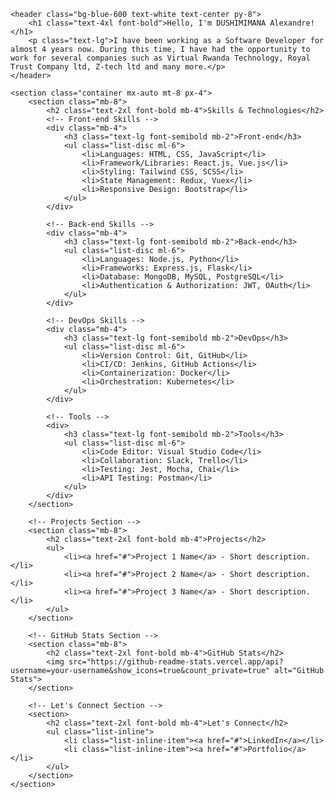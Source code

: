 


<!DOCTYPE html>
<html lang="en">
<head>
    <meta charset="UTF-8">
    <meta name="viewport" content="width=device-width, initial-scale=1.0">
    <link href="https://cdn.jsdelivr.net/npm/tailwindcss@2.2.19/dist/tailwind.min.css" rel="stylesheet">
    <title>Your GitHub Profile</title>
</head>
<body class="bg-gray-100">

    <header class="bg-blue-600 text-white text-center py-8">
        <h1 class="text-4xl font-bold">Hello, I'm DUSHIMIMANA Alexandre!</h1>
        <p class="text-lg">I have been working as a Software Developer for almost 4 years now. During this time, I have had the opportunity to work for several companies such as Virtual Rwanda Technology, Royal Trust Company ltd, Z-tech ltd and many more.</p>
    </header>

    <section class="container mx-auto mt-8 px-4">
        <section class="mb-8">
            <h2 class="text-2xl font-bold mb-4">Skills & Technologies</h2>
            <!-- Front-end Skills -->
            <div class="mb-4">
                <h3 class="text-lg font-semibold mb-2">Front-end</h3>
                <ul class="list-disc ml-6">
                    <li>Languages: HTML, CSS, JavaScript</li>
                    <li>Framework/Libraries: React.js, Vue.js</li>
                    <li>Styling: Tailwind CSS, SCSS</li>
                    <li>State Management: Redux, Vuex</li>
                    <li>Responsive Design: Bootstrap</li>
                </ul>
            </div>

            <!-- Back-end Skills -->
            <div class="mb-4">
                <h3 class="text-lg font-semibold mb-2">Back-end</h3>
                <ul class="list-disc ml-6">
                    <li>Languages: Node.js, Python</li>
                    <li>Frameworks: Express.js, Flask</li>
                    <li>Database: MongoDB, MySQL, PostgreSQL</li>
                    <li>Authentication & Authorization: JWT, OAuth</li>
                </ul>
            </div>

            <!-- DevOps Skills -->
            <div class="mb-4">
                <h3 class="text-lg font-semibold mb-2">DevOps</h3>
                <ul class="list-disc ml-6">
                    <li>Version Control: Git, GitHub</li>
                    <li>CI/CD: Jenkins, GitHub Actions</li>
                    <li>Containerization: Docker</li>
                    <li>Orchestration: Kubernetes</li>
                </ul>
            </div>

            <!-- Tools -->
            <div>
                <h3 class="text-lg font-semibold mb-2">Tools</h3>
                <ul class="list-disc ml-6">
                    <li>Code Editor: Visual Studio Code</li>
                    <li>Collaboration: Slack, Trello</li>
                    <li>Testing: Jest, Mocha, Chai</li>
                    <li>API Testing: Postman</li>
                </ul>
            </div>
        </section>

        <!-- Projects Section -->
        <section class="mb-8">
            <h2 class="text-2xl font-bold mb-4">Projects</h2>
            <ul>
                <li><a href="#">Project 1 Name</a> - Short description.</li>
                <li><a href="#">Project 2 Name</a> - Short description.</li>
                <li><a href="#">Project 3 Name</a> - Short description.</li>
            </ul>
        </section>

        <!-- GitHub Stats Section -->
        <section class="mb-8">
            <h2 class="text-2xl font-bold mb-4">GitHub Stats</h2>
            <img src="https://github-readme-stats.vercel.app/api?username=your-username&show_icons=true&count_private=true" alt="GitHub Stats">
        </section>

        <!-- Let's Connect Section -->
        <section>
            <h2 class="text-2xl font-bold mb-4">Let's Connect</h2>
            <ul class="list-inline">
                <li class="list-inline-item"><a href="#">LinkedIn</a></li>
                <li class="list-inline-item"><a href="#">Portfolio</a></li>
            </ul>
        </section>
    </section>

</body>
</html>


<!--
**xander1a/xander1a** is a ✨ _special_ ✨ repository because its `README.md` (this file) appears on your GitHub profile.

Here are some ideas to get you started:

- 🔭 I’m currently working on ...
- 🌱 I’m currently learning ...
- 👯 I’m looking to collaborate on ...
- 🤔 I’m looking for help with ...
- 💬 Ask me about ...
- 📫 How to reach me: ...
- 😄 Pronouns: ...
- ⚡ Fun fact: ...
-->
